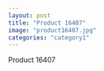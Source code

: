 ```yaml
---
layout: post
title: "Product 16407"
image: "product16407.jpg"
categories: "category1"
---
```

Product 16407
